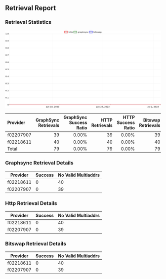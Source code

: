 ## Retrieval Report
### Retrieval Statistics
<img src="https://raw.githubusercontent.com/data-preservation-programs/filplus-checker-assets/main/filecoin-project/filecoin-plus-large-datasets/issues/2011/1688367227360.png"/>

| Provider  | GraphSync Retrievals | GraphSync Success Ratio | HTTP Retrievals | HTTP Success Ratio | Bitswap Retrievals | Bitswap Success Ratio |
| :-------- | -------------------: | ----------------------: | --------------: | -----------------: | -----------------: | --------------------: |
| f02207907 |                   39 |                   0.00% |              39 |              0.00% |                 39 |                 0.00% |
| f02218611 |                   40 |                   0.00% |              40 |              0.00% |                 40 |                 0.00% |
| Total     |                   79 |                   0.00% |              79 |              0.00% |                 79 |                 0.00% |

### Graphsync Retrieval Details
| Provider  | Success | No Valid Multiaddrs |
| --------- | ------- | ------------------- |
| f02218611 | 0       | 40                  |
| f02207907 | 0       | 39                  |

### Http Retrieval Details
| Provider  | Success | No Valid Multiaddrs |
| --------- | ------- | ------------------- |
| f02218611 | 0       | 40                  |
| f02207907 | 0       | 39                  |

### Bitswap Retrieval Details
| Provider  | Success | No Valid Multiaddrs |
| --------- | ------- | ------------------- |
| f02218611 | 0       | 40                  |
| f02207907 | 0       | 39                  |
